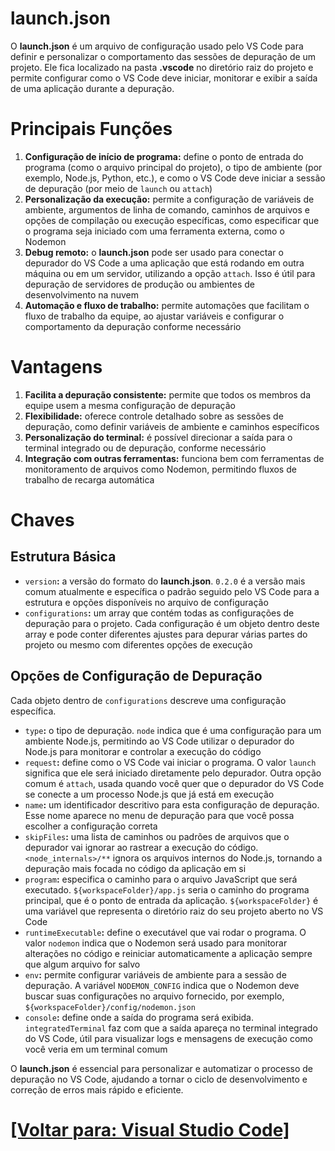 # launch.json

O **launch.json** é um arquivo de configuração usado pelo VS Code para definir e personalizar o comportamento das sessões de depuração de um projeto. Ele fica localizado na pasta **.vscode** no diretório raiz do projeto e permite configurar como o VS Code deve iniciar, monitorar e exibir a saída de uma aplicação durante a depuração.

# Principais Funções

1. **Configuração de início de programa:** define o ponto de entrada do programa (como o arquivo principal do projeto), o tipo de ambiente (por exemplo, Node.js, Python, etc.), e como o VS Code deve iniciar a sessão de depuração (por meio de `launch` ou `attach`)
2. **Personalização da execução:** permite a configuração de variáveis de ambiente, argumentos de linha de comando, caminhos de arquivos e opções de compilação ou execução específicas, como especificar que o programa seja iniciado com uma ferramenta externa, como o Nodemon
3. **Debug remoto:** o **launch.json** pode ser usado para conectar o depurador do VS Code a uma aplicação que está rodando em outra máquina ou em um servidor, utilizando a opção `attach`. Isso é útil para depuração de servidores de produção ou ambientes de desenvolvimento na nuvem
4. **Automação e fluxo de trabalho:** permite automações que facilitam o fluxo de trabalho da equipe, ao ajustar variáveis e configurar o comportamento da depuração conforme necessário

# Vantagens

1. **Facilita a depuração consistente:** permite que todos os membros da equipe usem a mesma configuração de depuração
2. **Flexibilidade:** oferece controle detalhado sobre as sessões de depuração, como definir variáveis de ambiente e caminhos específicos
3. **Personalização do terminal:** é possível direcionar a saída para o terminal integrado ou de depuração, conforme necessário
4. **Integração com outras ferramentas:** funciona bem com ferramentas de monitoramento de arquivos como Nodemon, permitindo fluxos de trabalho de recarga automática

# Chaves

## Estrutura Básica

- `version`**:** a versão do formato do **launch.json**. `0.2.0` é a versão mais comum atualmente e específica o padrão seguido pelo VS Code para a estrutura e opções disponíveis no arquivo de configuração
- `configurations`**:** um array que contém todas as configurações de depuração para o projeto. Cada configuração é um objeto dentro deste array e pode conter diferentes ajustes para depurar várias partes do projeto ou mesmo com diferentes opções de execução

## Opções de Configuração de Depuração

Cada objeto dentro de `configurations` descreve uma configuração específica.

- `type`**:** o tipo de depuração. `node` indica que é uma configuração para um ambiente Node.js, permitindo ao VS Code utilizar o depurador do Node.js para monitorar e controlar a execução do código
- `request`**:** define como o VS Code vai iniciar o programa. O valor `launch` significa que ele será iniciado diretamente pelo depurador. Outra opção comum é `attach`, usada quando você quer que o depurador do VS Code se conecte a um processo Node.js que já está em execução
- `name`**:** um identificador descritivo para esta configuração de depuração. Esse nome aparece no menu de depuração para que você possa escolher a configuração correta
- `skipFiles`**:** uma lista de caminhos ou padrões de arquivos que o depurador vai ignorar ao rastrear a execução do código. `<node_internals>/**` ignora os arquivos internos do Node.js, tornando a depuração mais focada no código da aplicação em si
- `program`**:** especifica o caminho para o arquivo JavaScript que será executado. `${workspaceFolder}/app.js` seria o caminho do programa principal, que é o ponto de entrada da aplicação. `${workspaceFolder}` é uma variável que representa o diretório raiz do seu projeto aberto no VS Code
- `runtimeExecutable`**:** define o executável que vai rodar o programa. O valor `nodemon` indica que o Nodemon será usado para monitorar alterações no código e reiniciar automaticamente a aplicação sempre que algum arquivo for salvo
- `env`**:** permite configurar variáveis de ambiente para a sessão de depuração. A variável `NODEMON_CONFIG` indica que o Nodemon deve buscar suas configurações no arquivo fornecido, por exemplo, `${workspaceFolder}/config/nodemon.json`
- `console`**:** define onde a saída do programa será exibida. `integratedTerminal` faz com que a saída apareça no terminal integrado do VS Code, útil para visualizar logs e mensagens de execução como você veria em um terminal comum

O **launch.json** é essencial para personalizar e automatizar o processo de depuração no VS Code, ajudando a tornar o ciclo de desenvolvimento e correção de erros mais rápido e eficiente.

# [[Voltar para: Visual Studio Code]](./1-vs-code.md)